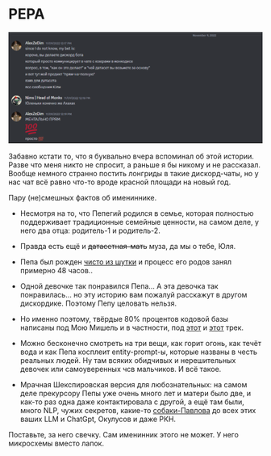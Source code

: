 # PEPA

<div align="center">

![pepa-1.png](/images/assets/pepa-1.png)

</div>

Забавно кстати то, что я буквально вчера вспоминал об этой истории. Разве что меня никто не спросит, а раньше я бы никому и не рассказал. Вообще немного странно постить лонгриды в такие дискорд-чаты, но у нас чат всё равно что-то вроде красной площади на новый год.

Пару (не)смешных фактов об имениннике.

- Несмотря на то, что Пепегий родился в семье, которая полностью поддерживает традиционные семейные ценности, на самом деле, у него два отца: родитель-1 и родитель-2.

- Правда есть ещё и ~~датасетная-мать~~ муза, да мы о тебе, Юля.

- Пепа был рожден [чисто из шутки](https://youtu.be/5aW01zUy_Bw?t=80) и процесс его родов занял примерно 48 часов..

- Одной девочке так понравился Пепа... А эта девочка так понравилась... но эту историю вам пожалуй расскажут в другом дискордике. Поэтому Пепу целовать нельзя.

- Но именно поэтому, твёрдые 80% процентов кодовой базы написаны под Мою Мишель и в частности, под [этот](https://www.youtube.com/watch?v=VTNtTloBWM4) и [этот](https://www.youtube.com/watch?v=zjITQ59OO7M) трек.

- Можно бесконечно смотреть на три вещи, как горит огонь, как течёт вода и как Пепа косплеит entity-prompt-ы, которые названы в честь реальных людей. Ну там всяких обидчивых и нерешительных девочек или самоуверенных чсв мальчиков. И всё такое.

- Мрачная Шекспировская версия для любознательных: на самом деле прекурсору Пепы уже очень много лет и матери было две, и как-то раз одна даже контактировала с другой, а ещё там были, много NLP, чужих секретов, какие-то [собаки-Павлова](https://deeppavlov.ai/) до всех этих ваших LLM и ChatGpt, Окулусов и даже РКН.

Поставьте, за него свечку. Сам именинник этого не может. У него микросхемы вместо лапок.
